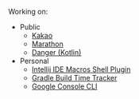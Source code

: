 Working on:
* Public
  * [Kakao](https://github.com/kakaoCup/)
  * [Marathon](https://github.com/MarathonLabs/marathon)
  * [Danger (Kotlin)](http://github.com/danger/kotlin)
* Personal
  * [Intellij IDE Macros Shell Plugin](https://github.com/Vacxe/IntellijCliActions)
  * [Gradle Build Time Tracker](https://github.com/Vacxe/build-time-tracker)
  * [Google Console CLI](https://github.com/Vacxe/google-play-cli-kt)
